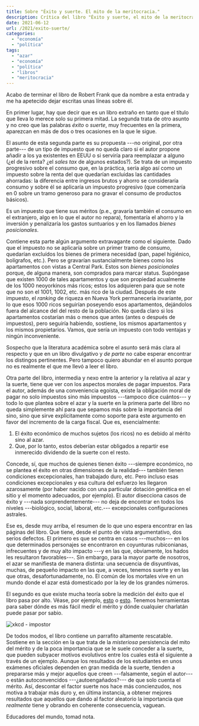 ```yaml
---
title: Sobre "Éxito y suerte. El mito de la meritocracia."
description: Crítica del libro "Éxito y suerte, el mito de la meritocracia" de Robert Frank
date: 2021-06-12
url: /2021/exito-suerte/
categories:
  - "economía"
  - "política"
tags:
  - "azar"
  - "economía"
  - "política"
  - "libros"
  - "meritocracia"
---
```


Acabo de terminar el libro de Robert Frank que da nombre a esta entrada y me ha apetecido dejar escritas unas líneas sobre él.

En primer lugar, hay que decir que es un libro extraño en tanto que el título que lleva lo merece solo su primera mitad. La segunda trata de otro asunto y no creo que las palabras _éxito_ o _suerte_, muy frecuentes en la primera, aparezcan en más de dos o tres ocasiones en la que le sigue.

El asunto de esta segunda parte es su propuesta ---no original, por otra parte--- de un tipo de impuesto que no queda claro si el autor propone añadir a los ya existentes en EEUU o si serviría para reemplazar a alguno (¿el de la renta? ¿el _sales tax_ de algunos estados?). Se trata de un impuesto progresivo sobre el consumo que, en la práctica, sería algo así como un impuesto sobre la renta del que quedarían excluidas las cantidades ahorradas: la diferencia entre ingresos brutos y ahorro se consideraría consumo y sobre él se aplicaría un impuesto progresivo (que comenzaría en 0 sobre un tramo generoso para no gravar el consumo de productos básicos).

Es un impuesto que tiene sus méritos (p.e., gravaría también el consumo en el extranjero, algo en lo que el autor no repara), fomentaría el ahorro y la inversión y penalizaría los gastos suntuarios y en los llamados _bienes posicionales_.

Contiene esta parte algún argumento extravagante como el siguiente. Dado que el impuesto no se aplicaría sobre un primer tramo de consumo, quedarían excluídos los bienes de primera necesidad (pan, papel higiénico, bolígrafos, etc.). Pero se gravarían sustancialmente bienes como los apartamentos con vistas a Central Park. Estos son _bienes posicionales_ porque, de alguna manera, son comprados para marcar status. Supóngase que existen 1000 de tales apartamentos y que son propiedad acualmente de los 1000 neoyorkinos más ricos; estos los adquieren para que se note que no son el 1001, 1002, etc. más rico de la ciudad. Después de este impuesto, el _ranking_ de riqueza en Nueva York permanecería invariante, por lo que esos 1000 ricos seguirían poseyendo esos apartamentos, dejándolos fuera del alcance del del resto de la población. No queda claro si los apartamentos costarían más o menos que antes (antes o después de impuestos), pero seguiría habiendo, sostiene, los mismos apartamentos y los mismos propietarios. Vamos, que sería un impuesto con todo ventajas y ningún inconveniente.

Sospecho que la literatura académica sobre el asunto será más clara al respecto y que en un libro divulgativo y _de parte_ no cabe esperar encontrar los distingos pertinentes. Pero tampoco quiero abundar en el asunto porque no es realmente el que me llevó a leer el libro.

Otra parte del libro, intermedia y nexo entre la anterior y la relativa al azar y la suerte, tiene que ver con los aspectos morales de pagar impuestos. Para el autor, además de una conveniencia egoísta, existe la obligación moral de pagar no solo impuestos sino más impuestos ---tampoco dice cuántos--- y todo lo que plantea sobre el azar y la suerte en la primera parte del libro no queda simplemente ahí para que sepamos más sobre la importancia del sino, sino que sirve explícitamente como soporte para este argumento en favor del incremento de la carga fiscal. Que es, esencialmente:

1. El éxito económico de muchos sujetos (los ricos) no es debido al mérito sino al azar.
2. Que, por lo tanto, estos deberían estar obligados a repartir ese inmerecido dividendo de la suerte con el resto.

Concede, sí, que muchos de quienes tienen éxito ---siempre económico, no se plantea el éxito en otras dimensiones de la realidad--- también tienen condiciones excepcionales, han trabajado duro, etc. Pero incluso esas condiciones excepcionales y esa cultura del esfuerzo les llegaron azarosamente (por haber nacido con una particular dotación genética en el sitio y el momento adecuados, por ejemplo). El autor disecciona casos de éxito y ---nada sorprendentemente--- no deja de encontrar en todos los niveles ---biológico, social, laboral, etc.--- excepcionales configuraciones astrales.

Ese es, desde muy arriba, el resumen de lo que uno espera encontrar en las páginas del libro. Que tiene, desde el punto de vista argumentativo, dos serios defectos. El primero es que se centra en casos ---muchos--- en los que determinados personajes se encontraron en coyunturas rubiconianas, infrecuentes y de muy alto impacto ---y en las que, obviamente, los hados les resultaron favorables---. Sin embargo, para la mayor parte de nosotros, el azar se manifiesta de manera distinta: una secuencia de disyuntivas, muchas, de pequeño impacto en las que, a veces, tenemos suerte y en las que otras, desafortunadamente, no. El común de los mortales vive en un mundo donde el azar está domesticado por la ley de los grandes números.

El segundo es que existe mucha teoría sobre la medición del éxito que el libro pasa por alto. Véase, por ejemplo, [esto](https://marginalrevolution.com/marginalrevolution/2016/10/performance-pay-nobel.html) o [esto](https://www.datanalytics.com/2018/05/29/guasa-tiene-que-habiendo-tanto-economista-por-ahi-tenga-yo-que-escribir-esta-cosa-hoy/). Tenemos herramientas para saber dónde es más fácil medir el mérito y dónde cualquier charlatán puede pasar por sabio.

![xkcd - impostor](/images/impostor.png)

De todos modos, el libro contiene un parrafito altamente rescatable. Sostiene en la sección en la que trata de la _misteriosa_ persistencia del mito del mérito y de la poca importancia que se le suele conceder a la suerte, que pueden subyacer motivos evolutivos entre los cuales está el siguiente a través de un ejemplo. Aunque los resultados de los estudiantes en unos exámenes oficiales dependen en gran medida de la suerte, tienden a prepararse más y mejor aquellos que creen ---falsamente, según el autor--- o están autoconvencidos ---¿autoengañados?--- de que solo cuenta el mérito. Así, descontar el factor suerte nos hace más concienzudos, nos motiva a trabajar más duro y, en última instancia, a obtener mejores resultados que aquellos que dando al factor aleatorio la importancia que _realmente_ tiene y obrando en coherente consecuencia, vaguean.

Educadores del mundo, tomad nota.